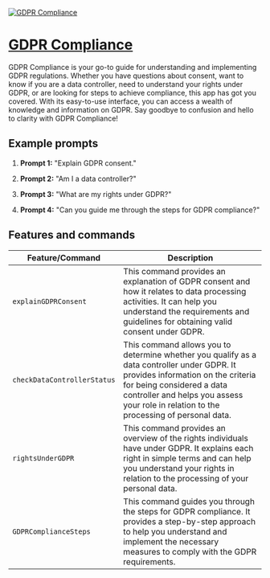 [![GDPR Compliance](https://files.oaiusercontent.com/file-0XnaSqsgg4nS0H8IeAPPhczm?se=2123-10-18T11%3A20%3A35Z&sp=r&sv=2021-08-06&sr=b&rscc=max-age%3D31536000%2C%20immutable&rscd=attachment%3B%20filename%3De7e48595-591d-43b4-bda8-dd3f8866856e.png&sig=LxriVoooJPvNc5R/Hy%2BHFZ/RVU7TkYWknA5hXPTNs7k%3D)](https://chat.openai.com/g/g-4YUPC9PXP-gdpr-compliance)

# [GDPR Compliance](https://chat.openai.com/g/g-4YUPC9PXP-gdpr-compliance)

GDPR Compliance is your go-to guide for understanding and implementing GDPR regulations. Whether you have questions about consent, want to know if you are a data controller, need to understand your rights under GDPR, or are looking for steps to achieve compliance, this app has got you covered. With its easy-to-use interface, you can access a wealth of knowledge and information on GDPR. Say goodbye to confusion and hello to clarity with GDPR Compliance!

## Example prompts

1. **Prompt 1:** "Explain GDPR consent."

2. **Prompt 2:** "Am I a data controller?"

3. **Prompt 3:** "What are my rights under GDPR?"

4. **Prompt 4:** "Can you guide me through the steps for GDPR compliance?"

## Features and commands

| Feature/Command | Description |
| --- | --- |
| `explainGDPRConsent` | This command provides an explanation of GDPR consent and how it relates to data processing activities. It can help you understand the requirements and guidelines for obtaining valid consent under GDPR. |
| `checkDataControllerStatus` | This command allows you to determine whether you qualify as a data controller under GDPR. It provides information on the criteria for being considered a data controller and helps you assess your role in relation to the processing of personal data. |
| `rightsUnderGDPR` | This command provides an overview of the rights individuals have under GDPR. It explains each right in simple terms and can help you understand your rights in relation to the processing of your personal data. |
| `GDPRComplianceSteps` | This command guides you through the steps for GDPR compliance. It provides a step-by-step approach to help you understand and implement the necessary measures to comply with the GDPR requirements.